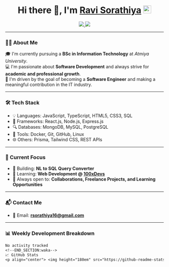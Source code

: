 <h1 align="center">Hi there 👋, I'm <a href="https://github.com/Ravidiya24052003" target="_blank">Ravi Sorathiya</a> <img src="https://media.giphy.com/media/hvRJCLFzcasrR4ia7z/giphy.gif" width="25"></h1>

<p align="center">
  <a href="https://www.linkedin.com/in/ravi-vaniya-319815302/" target="_blank">
    <img src="https://img.shields.io/badge/-LinkedIn-0e76a8?style=flat-square&logo=Linkedin&logoColor=white" />
  </a>
  <a href="https://www.instagram.com/ravi_v_vaniya/" target="_blank">
    <img src="https://img.shields.io/badge/-Instagram-e4405f?style=flat-square&logo=Instagram&logoColor=white" />
  </a>
</p>

---

### 👨‍💻 About Me

🎓 I'm currently pursuing a **BSc in Information Technology** at *Atmiya University*.  
💻 I'm passionate about **Software Development** and always strive for **academic and professional growth**.  
🚀 I'm driven by the goal of becoming a **Software Engineer** and making a meaningful contribution in the IT industry.  

---

### 🛠️ Tech Stack

- 💡 Languages: JavaScript, TypeScript, HTML5, CSS3, SQL
- 🧰 Frameworks: React.js, Node.js, Express.js
- 🔍 Databases: MongoDB, MySQL, PostgreSQL
- 🐳 Tools: Docker, Git, GitHub, Linux
- 🌐 Others: Prisma, Tailwind CSS, REST APIs

---

### 📌 Current Focus

- 🔧 Building: **NL to SQL Query Converter**  
- 🌱 Learning: **Web Development @ [100xDevs](https://app.100xdevs.com/)**  
- 🤝 Always open to: **Collaborations, Freelance Projects, and Learning Opportunities**  

---

### 📬 Contact Me

- 📧 Email: **rsorathiya16@gmail.com**

---

### 📊 Weekly Development Breakdown

<!--START_SECTION:waka-->
```txt
No activity tracked
<!--END_SECTION:waka-->
📈 GitHub Stats
<p align="center"> <img height="180em" src="https://github-readme-stats.vercel.app/api?username=Ravidiya24052003&show_icons=true&theme=default&hide_border=true&count_private=true&include_all_commits=true" /> <img height="180em" src="https://github-readme-stats.vercel.app/api/top-langs/?username=Ravidiya24052003&exclude_repo=KNN-Image-Classification&show_icons=true&hide_border=true&layout=compact&langs_count=8"/> </p> ```
